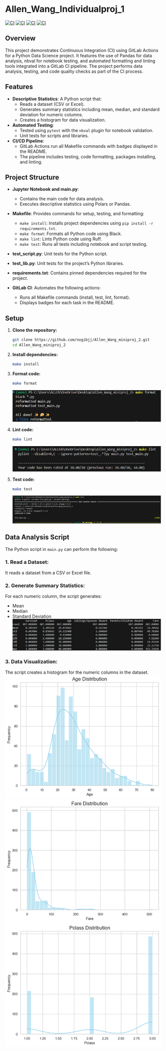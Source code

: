 # Allen_Wang_Individualproj_1

[![CI](https://github.com/nogibjj/Allen_Wang_Individualproj_1/actions/workflows/lint.yml/badge.svg)](https://github.com/nogibjj/Allen_Wang_Individualproj_1/actions/runs/10936070182)
[![CI](https://github.com/nogibjj/Allen_Wang_Individualproj_1/actions/workflows/test.yml/badge.svg)](https://github.com/nogibjj/Allen_Wang_Individualproj_1/actions/runs/10936070200)
[![CI](https://github.com/nogibjj/Allen_Wang_Individualproj_1/actions/workflows/install.yml/badge.svg)](https://github.com/nogibjj/Allen_Wang_Individualproj_1/actions/runs/10936070183)
[![CI](https://github.com/nogibjj/Allen_Wang_Individualproj_1/actions/workflows/format.yml/badge.svg)](https://github.com/nogibjj/Allen_Wang_Individualproj_1/actions/runs/10936070189)

## Overview

This project demonstrates Continuous Integration (CI) using GitLab Actions for a Python Data Science project. It features the use of Pandas for data analysis, nbval for notebook testing, and automated formatting and linting tools integrated into a GitLab CI pipeline. The project performs data analysis, testing, and code quality checks as part of the CI process.


## Features
- **Descriptive Statistics**: A Python script that:
  - Reads a dataset (CSV or Excel).
  - Generates summary statistics including mean, median, and standard deviation for numeric columns.
  - Creates a histogram for data visualization.
- **Automated Testing**:
  - Tested using `pytest` with the `nbval` plugin for notebook validation.
  - Unit tests for scripts and libraries.
- **CI/CD Pipeline**:
  - GitLab Actions run all Makefile commands with badges displayed in the README.
  - The pipeline includes testing, code formatting, packages installing, and linting.
    
## Project Structure

- **Jupyter Notebook and main.py**: 
  - Contains the main code for data analysis.
  - Executes descriptive statistics using Polars or Pandas.

- **Makefile**: Provides commands for setup, testing, and formatting:
  - `make install`: Installs project dependencies using `pip install -r requirements.txt`.
  - `make format`: Formats all Python code using Black.
  - `make lint`: Lints Python code using Ruff.
  - `make test`: Runs all tests including notebook and script testing.

- **test_script.py**: Unit tests for the Python script.

- **test_lib.py**: Unit tests for the project’s Python libraries.

- **requirements.txt**: Contains pinned dependencies required for the project.

- **GitLab CI**: Automates the following actions:
  - Runs all Makefile commands (install, test, lint, format).
  - Displays badges for each task in the README.

## Setup

1. **Clone the repository:**

    ```bash
    git clone https://github.com/nogibjj/Allen_Wang_miniproj_2.git
    cd Allen_Wang_miniproj_2
    ```

2. **Install dependencies:**

    ```bash
    make install
    ```

3. **Format code:**

    ```bash
    make format
    ```
    ![Alt text](format.png)
4. **Lint code:**

    ```bash
    make lint
    ```
   ![Alt text](lint.png)
5. **Test code:**

    ```bash
    make test
    ```
   ![Alt text](test.png)

## Data Analysis Script

The Python script in `main.py` can perform the following:

### 1. **Read a Dataset**:
   It reads a dataset from a CSV or Excel file.

### 2. **Generate Summary Statistics**:
   For each numeric column, the script generates:
   - Mean
   - Median
   - Standard Deviation
    ![Alt text](summary.png)

### 3. **Data Visualization**:
   The script creates a histogram for the numeric columns in the dataset.
    ![Alt text](output/Age_distribution.png)
    ![Alt text](output/Fare_distribution.png)
    ![Alt text](output/Pclass_distribution.png)
    


